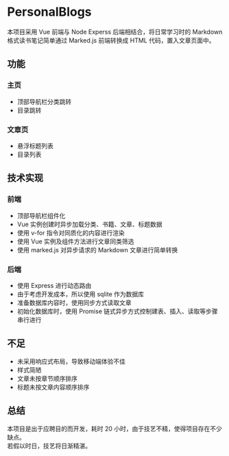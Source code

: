 # PersonalBlogs
本项目采用 Vue 前端与 Node Experss 后端相结合，将日常学习时的 Markdown 格式读书笔记简单通过 Marked.js 前端转换成 HTML 代码，置入文章页面中。
##  功能
### 主页
* 顶部导航栏分类跳转
* 目录跳转
### 文章页
* 悬浮标题列表
* 目录列表
## 技术实现
### 前端
* 顶部导航栏组件化
* Vue 实例创建时异步加载分类、书籍、文章、标题数据
* 使用 v-for 指令对同质化的内容进行渲染
* 使用 Vue 实例及组件方法进行文章同类筛选
* 使用 marked.js 对异步请求的 Markdown 文章进行简单转换
### 后端
* 使用 Express 进行动态路由
* 由于考虑开发成本，所以使用 sqlite 作为数据库
* 准备数据库内容时，使用同步方式读取文章
* 初始化数据库时，使用 Promise 链式异步方式控制建表、插入、读取等步骤串行进行
## 不足
* 未采用响应式布局，导致移动端体验不佳
* 样式简陋
* 文章未按章节顺序排序
* 标题未按文章内容顺序排序
## 总结
本项目是出于应聘目的而开发，耗时 20 小时，由于技艺不精，使得项目存在不少缺点。  
若假以时日，技艺将日渐精湛。
